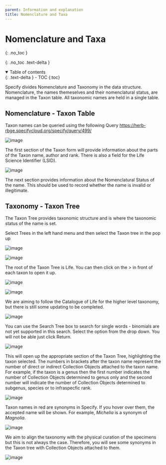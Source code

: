 ```yaml
---
parent: Information and explanation
title: Nomenclature and Taxa
---
```

# Nomenclature and Taxa
{: .no_toc }

  {: .no_toc .text-delta }
<details open markdown="block">
  <summary>
    Table of contents
  </summary>
  {: .text-delta }
- TOC
{:toc}
</details>

Specify divides Nomenclature and Taxonomy in the data structure. Nomenclature, the names themeselves and their nomenclatural status, are managed in the Taxon table. All taxonomic names are held in a single table.

## Nomenclature - Taxon Table

Taxon names can be queried using the following Query https://herb-rbge.specifycloud.org/specify/query/499/

![image](https://github.com/RBGE-Herbarium/RBGE-Herbarium.github.io/assets/6713716/e9c559bc-67fb-4204-a004-6bb5c7667368)

The first section of the Taxon form will provide information about the parts of the Taxon name, author and rank. There is also a field for the Life Science Identifier (LSID).

![image](https://github.com/RBGE-Herbarium/RBGE-Herbarium.github.io/assets/6713716/4f7fa57b-03b0-4be5-9054-4b83c60bb381)

The next section provides information about the Nomenclatural Status of the name. This should be used to record whether the name is invalid or illegitimate.

## Taxonomy - Taxon Tree

The Taxon Tree provides taxonomic structure and is where the taxonomic status of the name is set.

Select Trees in the left hand menu and then select the Taxon tree in the pop up

![image](https://github.com/RBGE-Herbarium/RBGE-Herbarium.github.io/assets/6713716/9510c0f2-2301-4fb0-bbe8-98166b6a1ca7)

![image](https://github.com/RBGE-Herbarium/RBGE-Herbarium.github.io/assets/6713716/16ec1507-9eae-467b-b63b-1e652bdbf88e)

The root of the Taxon Tree is Life. You can then click on the > in front of each taxon to open it up.

![image](https://github.com/RBGE-Herbarium/RBGE-Herbarium.github.io/assets/6713716/a1624455-9348-41dd-a988-c741973ea4cd)

![image](https://github.com/RBGE-Herbarium/RBGE-Herbarium.github.io/assets/6713716/84613c54-87b0-4abb-ab38-abddc01f87d6)

We are aiming to follow the Catalogue of Life for the higher level taxonomy, but there is still some updating to be completed.

![image](https://github.com/RBGE-Herbarium/RBGE-Herbarium.github.io/assets/6713716/87a75863-045b-4255-b4d3-c1823da1b0dc)

You can use the Search Tree box to search for single words - binomials are not yet supported in this search. Select the option from the drop down. You will not be able just click Return.

![image](https://github.com/RBGE-Herbarium/RBGE-Herbarium.github.io/assets/6713716/79809bc0-6faa-4ad4-ab0d-3f7dbffbfa79)

This will open up the appropriate section of the Taxon Tree, highlighting the taxon selected. The numbers in brackets after the taxon name represent the number of direct or indirect Collection Objects attached to the taxon name. For example, if the taxon is a genus then the first number indicates the number of Collection Objects determined to genus only and the second number will indicate the number of Collection Objects determined to subgenus, species or to infraspecfic rank.

![image](https://github.com/RBGE-Herbarium/RBGE-Herbarium.github.io/assets/6713716/12180381-d0cb-49a0-a725-9689b17dede0)

Taxon names in red are synonyms in Specify. If you hover over them, the accepted name will be shown. For example, _Michelia_ is a synonym of _Magnolia_.

![image](https://github.com/RBGE-Herbarium/RBGE-Herbarium.github.io/assets/6713716/b040f27b-34e8-4ed7-9da3-1f0253ff9fd8)

We aim to align the taxonomy with the physical curation of the specimens but this is not always the case. Therefore, you will see some synonyms in the Taxon tree with Collection Objects attached to them.

![image](https://github.com/RBGE-Herbarium/RBGE-Herbarium.github.io/assets/6713716/d9949d64-5ef0-406d-a96a-ae95aecbdb9e)












